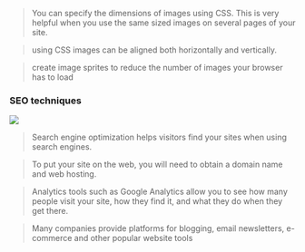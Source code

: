 > You can specify the dimensions of images using CSS.
This is very helpful when you use the same sized
images on several pages of your site.

>  using CSS images can be aligned both horizontally and vertically.

> create image sprites to reduce the number of images your browser has to  load

### SEO techniques

![](https://www.okike.in/front/images/services/seo.jpg)

>Search engine optimization helps visitors find your
sites when using search engines.

>To put your site on the web, you will need to obtain a
domain name and web hosting.

>Analytics tools such as Google Analytics allow you to
see how many people visit your site, how they find it,
and what they do when they get there.

>Many companies provide platforms for blogging, email
newsletters, e-commerce and other popular website
tools